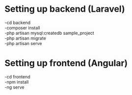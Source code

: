 # Setting up backend (Laravel)
-cd backend </br>
-composer install </br>
-php artisan mysql:createdb sample_project </br>
-php artisan migrate </br>
-php artisan serve </br>


# Setting up frontend (Angular)
-cd frontend </br>
-npm install </br>
-ng serve </br>

